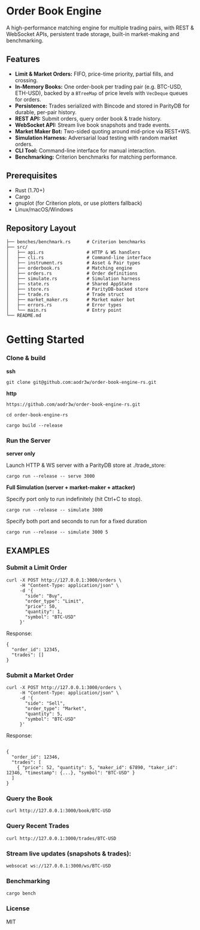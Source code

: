 # Order Book Engine

A high-performance matching engine for multiple trading pairs, with REST & WebSocket APIs, persistent trade storage, built-in market-making and benchmarking.

## Features

- **Limit & Market Orders:** FIFO, price-time priority, partial fills, and crossing.
- **In-Memory Books:** One order-book per trading pair (e.g. BTC-USD, ETH-USD), backed by a `BTreeMap` of price levels with `VecDeque` queues for orders.  
- **Persistence:** Trades serialized with Bincode and stored in ParityDB for durable, per-pair history.  
- **REST API:** Submit orders, query order book & trade history.  
- **WebSocket API:** Stream live book snapshots and trade events.  
- **Market Maker Bot:** Two-sided quoting around mid-price via REST+WS.  
- **Simulation Harness:** Adversarial load testing with random market orders.  
- **CLI Tool:** Command-line interface for manual interaction.  
- **Benchmarking:** Criterion benchmarks for matching performance.  

## Prerequisites

- Rust (1.70+)  
- Cargo  
- gnuplot (for Criterion plots, or use plotters fallback)  
- Linux/macOS/Windows



## Repository Layout

```
├── benches/benchmark.rs      # Criterion benchmarks
├── src/
│   ├── api.rs                # HTTP & WS handlers
│   ├── cli.rs                # Command-line interface
│   ├── instrument.rs         # Asset & Pair types
│   ├── orderbook.rs          # Matching engine
│   ├── orders.rs             # Order definitions
│   ├── simulate.rs           # Simulation harness
│   ├── state.rs              # Shared AppState
│   ├── store.rs              # ParityDB-backed store
│   ├── trade.rs              # Trade struct
│   ├── market_maker.rs       # Market maker bot
│   ├── errors.rs             # Error types
│   └── main.rs               # Entry point
└── README.md
```

# Getting Started

### Clone & build

**ssh**

```
git clone git@github.com:aodr3w/order-book-engine-rs.git
```
**http**

```
https://github.com/aodr3w/order-book-engine-rs.git
```

```
cd order-book-engine-rs

cargo build --release
```

### Run the Server

**server only**

Launch HTTP & WS server with a ParityDB store at ./trade_store:

```
cargo run --release -- serve 3000
```
**Full Simulation (server + market-maker + attacker)**

Specify port only to run indefinitely (hit Ctrl+C to stop).

```
cargo run --release -- simulate 3000
```

Specify both port and seconds to run for a fixed duration

```
cargo run --release -- simulate 3000 5
```

## EXAMPLES

### Submit a Limit Order

```
curl -X POST http://127.0.0.1:3000/orders \
     -H "Content-Type: application/json" \
     -d '{
       "side": "Buy",
       "order_type": "Limit",
       "price": 50,
       "quantity": 1,
       "symbol": "BTC-USD"
     }'
```

Response:

```
{
  "order_id": 12345,
  "trades": []
}
```

### Submit a Market Order

```
curl -X POST http://127.0.0.1:3000/orders \
     -H "Content-Type: application/json" \
     -d '{
       "side": "Sell",
       "order_type": "Market",
       "quantity": 5,
       "symbol": "BTC-USD"
     }'
```

Response:

```

{
  "order_id": 12346,
  "trades": [
    { "price": 52, "quantity": 5, "maker_id": 67890, "taker_id": 12346, "timestamp": {...}, "symbol": "BTC-USD" }
  ]
}
```

### Query the Book


```
curl http://127.0.0.1:3000/book/BTC-USD
```

### Query Recent Trades

```
curl http://127.0.0.1:3000/trades/BTC-USD
```

### Stream live updates (snapshots & trades):

```
websocat ws://127.0.0.1:3000/ws/BTC-USD
```

### Benchmarking

```
cargo bench
```

### License

MIT
